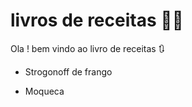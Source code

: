 # livros de receitas :man_cook:

Ola ! bem vindo ao livro de receitas :arrows_clockwise: 

- Strogonoff de frango

- Moqueca

  ​